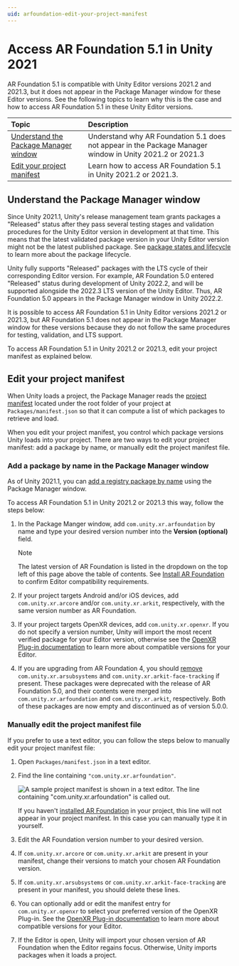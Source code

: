 ```yaml
---
uid: arfoundation-edit-your-project-manifest
---
```

# Access AR Foundation 5.1 in Unity 2021

AR Foundation 5.1 is compatible with Unity Editor versions 2021.2 and 2021.3, but it does not appear in the Package Manager window for these Editor versions. See the following topics to learn why this is the case and how to access AR Foundation 5.1 in these Unity Editor versions.

| Topic | Description |
| :---- | :---------- |
| [Understand the Package Manager window](#understand-the-package-manager-window) | Understand why AR Foundation 5.1 does not appear in the Package Manager window in Unity 2021.2 or 2021.3 |
| [Edit your project manifest](#edit-your-project-manifest) | Learn how to access AR Foundation 5.1 in Unity 2021.2 or 2021.3. |

## Understand the Package Manager window

Since Unity 2021.1, Unity's release management team grants packages a "Released" status after they pass several testing stages and validation procedures for the Unity Editor version in development at that time. This means that the latest validated package version in your Unity Editor version might not be the latest published package. See [package states and lifecycle](https://docs.unity3d.com/Manual/upm-lifecycle.html) to learn more about the package lifecycle.

Unity fully supports "Released" packages with the LTS cycle of their corresponding Editor version. For example, AR Foundation 5.0 entered "Released" status during development of Unity 2022.2, and will be supported alongside the 2022.3 LTS version of the Unity Editor. Thus, AR Foundation 5.0 appears in the Package Manager window in Unity 2022.2.

It is possible to access AR Foundation 5.1 in Unity Editor versions 2021.2 or 2021.3, but AR Foundation 5.1 does not appear in the Package Manager window for these versions because they do not follow the same procedures for testing, validation, and LTS support.

To access AR Foundation 5.1 in Unity 2021.2 or 2021.3, edit your project manifest as explained below.

## Edit your project manifest

When Unity loads a project, the Package Manager reads the [project manifest](https://docs.unity3d.com/Manual/upm-manifestPrj.html) located under the root folder of your project at `Packages/manifest.json` so that it can compute a list of which packages to retrieve and load.

When you edit your project manifest, you control which package versions Unity loads into your project. There are two ways to edit your project manifest: add a package by name, or manually edit the project manifest file.

### Add a package by name in the Package Manager window

As of Unity 2021.1, you can [add a registry package by name](https://docs.unity3d.com/Manual/upm-ui-quick.html) using the Package Manager window.

To access AR Foundation 5.1 in Unity 2021.2 or 2021.3 this way, follow the steps below:

1. In the Package Manger window, add `com.unity.xr.arfoundation` by name and type your desired version number into the **Version (optional)** field.

    > [!NOTE]
    > The latest version of AR Foundation is listed in the dropdown on the top left of this page above the table of contents. See [Install AR Foundation](xref:arfoundation-install) to confirm Editor compatibility requirements.

2. If your project targets Android and/or iOS devices, add `com.unity.xr.arcore` and/or `com.unity.xr.arkit`, respectively, with the same version number as AR Foundation.

3. If your project targets OpenXR devices, add `com.unity.xr.openxr`. If you do not specify a version number, Unity will import the most recent verified package for your Editor version, otherwise see the [OpenXR Plug-in documentation](https://docs.unity3d.com/Packages/com.unity.xr.openxr@latest) to learn more about compatible versions for your Editor.

4. If you are upgrading from AR Foundation 4, you should [remove](https://docs.unity3d.com/Manual/upm-ui-remove.html) `com.unity.xr.arsubsystems` and `com.unity.xr.arkit-face-tracking` if present. These packages were deprecated with the release of AR Foundation 5.0, and their contents were merged into `com.unity.xr.arfoundation` and `com.unity.xr.arkit`, respectively. Both of these packages are now empty and discontinued as of version 5.0.0.

### Manually edit the project manifest file

If you prefer to use a text editor, you can follow the steps below to manually edit your project manifest file:

1. Open `Packages/manifest.json` in a text editor.

2. Find the line containing `"com.unity.xr.arfoundation"`.

    ![A sample project manifest is shown in a text editor. The line containing "com.unity.xr.arfoundation" is called out.](../images/project-manifest.png)

    If you haven't [installed AR Foundation](xref:arfoundation-install) in your project, this line will not appear in your project manifest. In this case you can manually type it in yourself.

3. Edit the AR Foundation version number to your desired version.

4. If `com.unity.xr.arcore` or `com.unity.xr.arkit` are present in your manifest, change their versions to match your chosen AR Foundation version.

5. If `com.unity.xr.arsubsystems` or `com.unity.xr.arkit-face-tracking` are present in your manifest, you should delete these lines.

6. You can optionally add or edit the manifest entry for `com.unity.xr.openxr` to select your preferred version of the OpenXR Plug-in. See the [OpenXR Plug-in documentation](https://docs.unity3d.com/Packages/com.unity.xr.openxr@latest) to learn more about compatible versions for your Editor.

7. If the Editor is open, Unity will import your chosen version of AR Foundation when the Editor regains focus. Otherwise, Unity imports packages when it loads a project.
